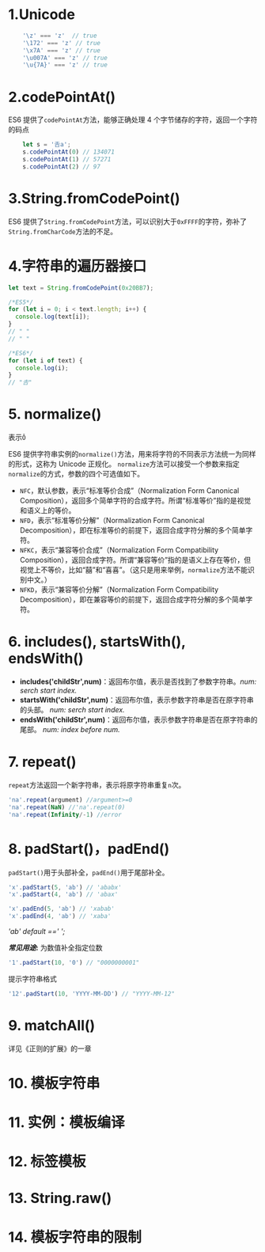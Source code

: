 # 1.Unicode
```javascript
    '\z' === 'z'  // true
    '\172' === 'z' // true
    '\x7A' === 'z' // true
    '\u007A' === 'z' // true
    '\u{7A}' === 'z' // true  
```
# 2.codePointAt()
ES6 提供了`codePointAt`方法，能够正确处理 4 个字节储存的字符，返回一个字符的码点
```javascript
    let s = '𠮷a';
    s.codePointAt(0) // 134071
    s.codePointAt(1) // 57271
    s.codePointAt(2) // 97
```
# 3.String.fromCodePoint()
ES6 提供了`String.fromCodePoint`方法，可以识别大于`0xFFFF`的字符，弥补了`String.fromCharCode`方法的不足。


# 4.字符串的遍历器接口
```javascript
let text = String.fromCodePoint(0x20BB7);

/*ES5*/
for (let i = 0; i < text.length; i++) {
  console.log(text[i]);
}
// " "
// " "

/*ES6*/
for (let i of text) {
  console.log(i);
}
// "𠮷"
```

# 5. normalize()

表示`Ǒ`

ES6 提供字符串实例的`normalize()`方法，用来将字符的不同表示方法统一为同样的形式，这称为 Unicode 正规化。
`normalize`方法可以接受一个参数来指定`normalize`的方式，参数的四个可选值如下。

-   `NFC`，默认参数，表示“标准等价合成”（Normalization Form Canonical Composition），返回多个简单字符的合成字符。所谓“标准等价”指的是视觉和语义上的等价。
-   `NFD`，表示“标准等价分解”（Normalization Form Canonical Decomposition），即在标准等价的前提下，返回合成字符分解的多个简单字符。
-   `NFKC`，表示“兼容等价合成”（Normalization Form Compatibility Composition），返回合成字符。所谓“兼容等价”指的是语义上存在等价，但视觉上不等价，比如“囍”和“喜喜”。（这只是用来举例，`normalize`方法不能识别中文。）
-   `NFKD`，表示“兼容等价分解”（Normalization Form Compatibility Decomposition），即在兼容等价的前提下，返回合成字符分解的多个简单字符。


# 6. includes(), startsWith(), endsWith()

-   **includes('childStr',num)**：返回布尔值，表示是否找到了参数字符串。*num: serch start index.*
-   **startsWith('childStr',num)**：返回布尔值，表示参数字符串是否在原字符串的头部。 *num: serch start index.*
-   **endsWith('childStr',num)**：返回布尔值，表示参数字符串是否在原字符串的尾部。 *num: index before num.*


# 7. repeat()
`repeat`方法返回一个新字符串，表示将原字符串重复`n`次。
```javascript
'na'.repeat(argument) //argument>=0
'na'.repeat(NaN) //'na'.repeat(0)
'na'.repeat(Infinity/-1) //error
```

# 8. padStart()，padEnd()
`padStart()`用于头部补全，`padEnd()`用于尾部补全。
```javascript
'x'.padStart(5, 'ab') // 'ababx' 
'x'.padStart(4, 'ab') // 'abax'

'x'.padEnd(5, 'ab') // 'xabab'
'x'.padEnd(4, 'ab') // 'xaba'
```
*'ab' default ==' ';*

***常见用途*:**
为数值补全指定位数
```javascript
'1'.padStart(10, '0') // "0000000001"
```
提示字符串格式
```javascript
'12'.padStart(10, 'YYYY-MM-DD') // "YYYY-MM-12"
```

# 9. matchAll()
详见《正则的扩展》的一章

# 10. 模板字符串


# 11. 实例：模板编译


# 12. 标签模板


# 13. String.raw()


# 14. 模板字符串的限制

<!--stackedit_data:
eyJoaXN0b3J5IjpbMTY4MjMwNjA0M119
-->